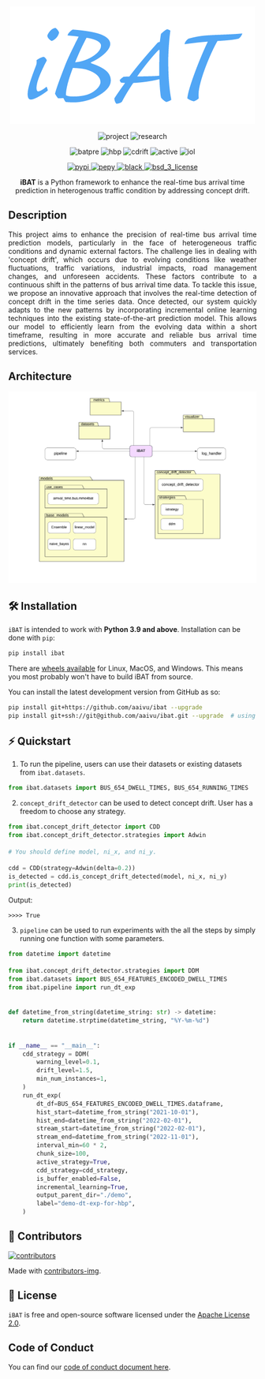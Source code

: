 <p align="center">
    <img height="238" src="./docs/images/logo-1.png" alt="ibat_logo">
</p>

<p align="center">
    <img src="https://img.shields.io/badge/-Project-blue" alt="project">
    <img src="https://img.shields.io/badge/-Research-yellowgreen" alt="research">
</p>
<p align="center">
    <img src="https://img.shields.io/badge/Bus%20arrival%20time%20prediction-8A2BE2" alt="batpre">
    <img src="https://img.shields.io/badge/Hybrid%20batch%20processing-8A2BE2" alt="hbp">
    <img src="https://img.shields.io/badge/Concept%20drift%20handling-8A2BE2" alt="cdrift">
    <img src="https://img.shields.io/badge/Active%20strategy-8A2BE2" alt="active">
    <img src="https://img.shields.io/badge/Incremental%20online%20learning-8A2BE2" alt="iol">
</p>
<p align="center">
    <!-- PyPI -->
    <a href="https://pypi.org/project/gps2gtfs">
        <img src="https://img.shields.io/pypi/v/gps2gtfs.svg?label=PyPI%20release&color=blue&style=flat-square" alt="pypi">
    </a>
    <!-- PePy -->
    <a href="https://pepy.tech/project/gps2gtfs">
        <img src="https://static.pepy.tech/badge/gps2gtfs?label=PyPI%20downloads&style=flat-square" alt="pepy">
    </a>
    <!-- Black -->
    <a href="https://github.com/psf/black">
        <img src="https://img.shields.io/badge/code%20style-black-000000.svg" alt="black">
    </a>
    <!-- License -->
    <a href="https://opensource.org/licenses/BSD-3-Clause">
        <img src="https://img.shields.io/badge/License-BSD%203--Clause-blue.svg?style=flat-square" alt="bsd_3_license">
    </a>
</p>

<p align="center">
    <b>iBAT</b> is a Python framework to enhance the real-time bus arrival time prediction in heterogenous traffic condition by addressing concept drift.
</p>

## Description

<p align="justify">
    This project aims to enhance the precision of real-time bus arrival time prediction models, particularly in the face of heterogeneous traffic conditions and dynamic external factors. The challenge lies in dealing with 'concept drift', which occurs due to evolving conditions like weather fluctuations, traffic variations, industrial impacts, road management changes, and unforeseen accidents. These factors contribute to a continuous shift in the patterns of bus arrival time data. To tackle this issue, we propose an innovative approach that involves the real-time detection of concept drift in the time series data. Once detected, our system quickly adapts to the new patterns by incorporating incremental online learning techniques into the existing state-of-the-art prediction model. This allows our model to efficiently learn from the evolving data within a short timeframe, resulting in more accurate and reliable bus arrival time predictions, ultimately benefiting both commuters and transportation services.
</p>

## Architecture

<p align="center">
    <img src="./docs/images/archi-dig.png" alt="archi-dig">
</p>

## 🛠 Installation

`iBAT` is intended to work with **Python 3.9 and above**. Installation can be done with `pip`:

```sh
pip install ibat
```

There are [wheels available](https://pypi.org/project/ibat/#files) for Linux, MacOS, and Windows. This means you most probably won't have to build iBAT from source.

You can install the latest development version from GitHub as so:

```sh
pip install git+https://github.com/aaivu/ibat --upgrade
pip install git+ssh://git@github.com/aaivu/ibat.git --upgrade  # using SSH
```

[//]: # (This method requires having Cython and Rust installed on your machine.)

## ⚡️ Quickstart

1. To run the pipeline, users can use their datasets or existing datasets from `ibat.datasets`.
```py
from ibat.datasets import BUS_654_DWELL_TIMES, BUS_654_RUNNING_TIMES
```

2. `concept_drift_detector` can be used to detect concept drift. User has a freedom to choose any strategy.
```py
from ibat.concept_drift_detector import CDD
from ibat.concept_drift_detector.strategies import Adwin

# You should define model, ni_x, and ni_y.

cdd = CDD(strategy=Adwin(delta=0.2))
is_detected = cdd.is_concept_drift_detected(model, ni_x, ni_y)
print(is_detected)
```

Output:
```
>>>> True
```

3. `pipeline` can be used to run experiments with the all the steps by simply running one function with some parameters.
```py
from datetime import datetime

from ibat.concept_drift_detector.strategies import DDM
from ibat.datasets import BUS_654_FEATURES_ENCODED_DWELL_TIMES
from ibat.pipeline import run_dt_exp


def datetime_from_string(datetime_string: str) -> datetime:
    return datetime.strptime(datetime_string, "%Y-%m-%d")


if __name__ == "__main__":
    cdd_strategy = DDM(
        warning_level=0.1,
        drift_level=1.5,
        min_num_instances=1,
    )
    run_dt_exp(
        dt_df=BUS_654_FEATURES_ENCODED_DWELL_TIMES.dataframe,
        hist_start=datetime_from_string("2021-10-01"),
        hist_end=datetime_from_string("2022-02-01"),
        stream_start=datetime_from_string("2022-02-01"),
        stream_end=datetime_from_string("2022-11-01"),
        interval_min=60 * 2,
        chunk_size=100,
        active_strategy=True,
        cdd_strategy=cdd_strategy,
        is_buffer_enabled=False,
        incremental_learning=True,
        output_parent_dir="./demo",
        label="demo-dt-exp-for-hbp",
    )
```

## 🤝 Contributors

<a href = "https://github.com/aaivu/ibat/graphs/contributors">

  <img src = "https://contrib.rocks/image?repo=aaivu/ibat" alt="contributors"/>

</a>

Made with [contributors-img](https://contrib.rocks).

[//]: # (1. [Kajanan Selvanesan]&#40;https://github.com/kajanan1212&#41;)

[//]: # (2. [Kesavi Aravinthan]&#40;https://github.com/KesaviAravinthan&#41; )

[//]: # (3. @3)

[//]: # (## 💬 Citation)

## 📝 License

`iBAT` is free and open-source software licensed under the [Apache License 2.0](https://github.com/aaivu/aaivu-introduction/blob/master/LICENSE).

## Code of Conduct

You can find our [code of conduct document here](https://github.com/aaivu/aaivu-introduction/blob/master/docs/code_of_conduct.md).
